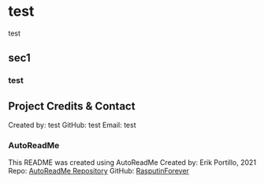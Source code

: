 # test
test
## sec1
### test

## Project Credits & Contact
Created by: test
GitHub: test
Email: test

### AutoReadMe
This README was created using AutoReadMe
Created by: Erik Portillo, 2021
Repo: [AutoReadMe Repository](https://github.com/rasputinforever/Auto-ReadMe)
GitHub: [RasputinForever](https://github.com/rasputinforever)
